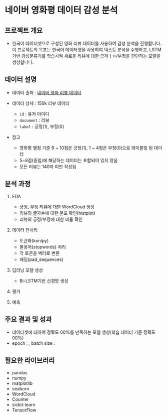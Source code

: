 # 네이버 영화평 데이터 감성 분석

## 프로젝트 개요
- 한국어 데이터셋으로 구성된 영화 리뷰 데이터를 사용하여 감성 분석을 진행합니다. 이 프로젝트의 목표는 한국어 데이터셋을 사용하여 텍스트 분석을 수행하고, LSTM 기반 감성분류기를 학습시켜 새로운 리뷰에 대한 긍저ㅓㅇ/부정을 판단하는 모델을 생성합니다.


## 데이터 설명 
- 데이터 출처 : [네이버 영화 리뷰 데이터](https://github.com/e9t/nsmc)
- 데이터 상세 : 150k 리뷰 데이터
  - `id` : 유저 아이디
  - `document` : 리뷰
  - `label` : 긍정(1), 부정(0)

- 참고
  - 영화평 별점 기준 9 ~ 10점은 긍정(1), 1 ~ 4점은 부정(0)으로 레이블링 된 데이터 
  - 5~8점(중립)에 해당하는 데이터는 포함되어 있지 않음
  - 모든 리뷰는 140자 미만 작성됨
 
## 분석 과정
1. EDA
   - 긍정, 부정 리뷰에 대한 WordCloud 생성
   - 리뷰의 글자수에 대한 분포 확인(histplot)
   - 리뷰의 긍정/부정에 대한 비율 확인

2. 데이터 전처리
   - 토큰화(konlpy)
   - 불용어(stopwords) 처리
   - 각 토큰을 벡터로 변환
   - 패딩(pad_sequences)

3. 딥러닝 모델 생성
   - Bi-LSTM기반 신경망 생성

4. 평가
5. 예측

## 주요 결과 및 성과
- 데이터셋에 대하여 정확도 00%를 만족하는 모델 생성(학습 데이터 기준 정확도 00%)
-  epoch : , batch size :

## 필요한 라이브러리
- pandas
- numpy
- matplotlib
- seaborn
- WordCloud
- Counter
- sickit-learn
- TensorFlow
